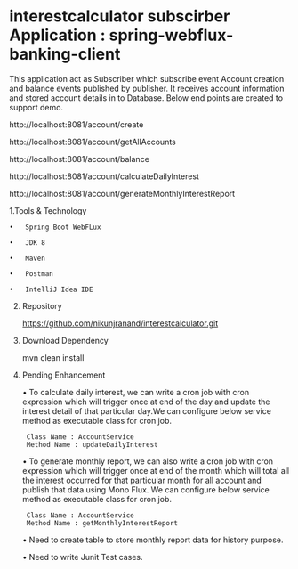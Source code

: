 # interestcalculator subscirber Application : spring-webflux-banking-client
This application act as Subscriber which subscribe event Account creation and balance events published by publisher.
It receives account information and stored account details in to Database. Below end points are created to support demo.

http://localhost:8081/account/create

http://localhost:8081/account/getAllAccounts

http://localhost:8081/account/balance

http://localhost:8081/account/calculateDailyInterest

http://localhost:8081/account/generateMonthlyInterestReport


1.Tools & Technology 

    •	Spring Boot WebFLux
    
    •	JDK 8
    
    •	Maven
    
    •	Postman
    
    •	IntelliJ Idea IDE

2. Repository

    https://github.com/nikunjranand/interestcalculator.git

3. Download Dependency

    mvn clean install

4. Pending Enhancement
   
   •	To calculate daily interest, we can write a cron job with cron expression which will trigger once at end of the day and 
        update the interest detail of that particular day.We can configure below service method as executable class for cron job.
   
        Class Name : AccountService
        Method Name : updateDailyInterest

   •	To generate monthly report, we can also write a cron job with cron expression which will trigger once at end of the month 
        which will total all the interest occurred for that particular month for all account and publish that data using Mono Flux. 
        We can configure below service method as executable class for cron job.
   
        Class Name : AccountService
        Method Name : getMonthlyInterestReport

    •	Need to create table to store monthly report data for history purpose.
   
   •	Need to write Junit Test cases.

    






